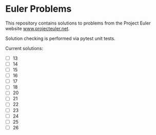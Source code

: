 # Euler Problems

This repository contains solutions to problems from the Project Euler website www.projecteuler.net. 

Solution checking is performed via pytest unit tests.

Current solutions:

- [ ] 13
- [ ] 14
- [ ] 15
- [ ] 16
- [ ] 17
- [ ] 18
- [ ] 20
- [ ] 21
- [ ] 22
- [ ] 23
- [ ] 24
- [ ] 25
- [ ] 26